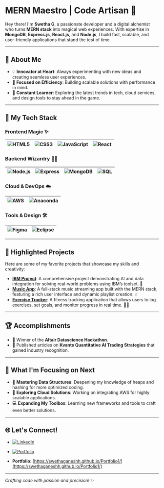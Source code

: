 # MERN Maestro | Code Artisan 🌟

Hey there! I'm **Swetha G**, a passionate developer and a digital alchemist who turns **MERN stack** into magical web experiences. With expertise in **MongoDB**, **Express.js**, **React.js**, and **Node.js**, I build fast, scalable, and user-friendly applications that stand the test of time.

---

## 🚀 **About Me**
- 💡 **Innovator at Heart**: Always experimenting with new ideas and creating seamless user experiences.
- 🎯 **Focused on Efficiency**: Building scalable solutions with performance in mind.
- 🌱 **Constant Learner**: Exploring the latest trends in tech, cloud services, and design tools to stay ahead in the game.

---

## 💼 **My Tech Stack**

### Frontend Magic ✨
| ![HTML5](https://img.shields.io/badge/-HTML5-E34F26?style=flat&logo=html5&logoColor=white) | ![CSS3](https://img.shields.io/badge/-CSS3-1572B6?style=flat&logo=css3) | ![JavaScript](https://img.shields.io/badge/-JavaScript-F7DF1E?style=flat&logo=javascript&logoColor=black) | ![React](https://img.shields.io/badge/-React-61DAFB?style=flat&logo=react) |
| --- | --- | --- | --- |

### Backend Wizardry 🧙‍♀️
| ![Node.js](https://img.shields.io/badge/-Node.js-339933?style=flat&logo=node.js&logoColor=white) | ![Express](https://img.shields.io/badge/-Express-000000?style=flat&logo=express) | ![MongoDB](https://img.shields.io/badge/-MongoDB-47A248?style=flat&logo=mongodb&logoColor=white) | ![SQL](https://img.shields.io/badge/-SQL-4479A1?style=flat&logo=postgresql&logoColor=white) |
| --- | --- | --- | --- |

### Cloud & DevOps ☁️
| ![AWS](https://img.shields.io/badge/-AWS-232F3E?style=flat&logo=amazon-aws&logoColor=white) | ![Anaconda](https://img.shields.io/badge/-Anaconda-44A833?style=flat&logo=anaconda) |
| --- | --- |

### Tools & Design 🛠️
| ![Figma](https://img.shields.io/badge/-Figma-F24E1E?style=flat&logo=figma&logoColor=white) | ![Eclipse](https://img.shields.io/badge/-Eclipse-2C2255?style=flat&logo=eclipse&logoColor=white) |
| --- | --- |

---

## 📂 **Highlighted Projects**
Here are some of my favorite projects that showcase my skills and creativity:

- **[IBM Project](https://github.com/swethaganeshh/IBM_PROJECT)**: A comprehensive project demonstrating AI and data integration for solving real-world problems using IBM’s toolset. 🚀
- **[Music App](https://github.com/swethaganeshh/MUSIC-APP)**: A full-stack music streaming app built with the MERN stack, featuring a rich user interface and dynamic playlist creation. 🎶
- **[Exercise Tracker](https://github.com/swethaganeshh/Exercise-Tracker)**: A fitness tracking application that allows users to log exercises, set goals, and monitor progress in real time. 🏋️‍♀️

---

## 🏆 **Accomplishments**
- 🏅 Winner of the **Altair Datascience Hackathon**.
- 💼 Published articles on **Kvants Quantitative AI Trading Strategies** that gained industry recognition.


---

## 🎯 **What I'm Focusing on Next**
- 🌟 **Mastering Data Structures**: Deepening my knowledge of heaps and hashing for more optimized coding.
- 🚀 **Exploring Cloud Solutions**: Working on integrating AWS for highly scalable applications.
- 💻 **Expanding My Toolbox**: Learning new frameworks and tools to craft even better solutions.

---

## 🌐 **Let's Connect!**
- [![LinkedIn](https://img.shields.io/badge/-LinkedIn-0077B5?style=flat&logo=linkedin)](https://www.linkedin.com/in/swethaganesh07/)
- [![Portfolio](https://img.shields.io/badge/-Portfolio-FF5722?style=for-the-badge&logo=google-chrome&logoColor=white)](https://swethaganeshh.github.io/Portfolio1/)

- **Portfolio**: [https://swethaganeshh.github.io/Portfolio1/](https://swethaganeshh.github.io/Portfolio1/)

---

*Crafting code with passion and precision!* ✨
